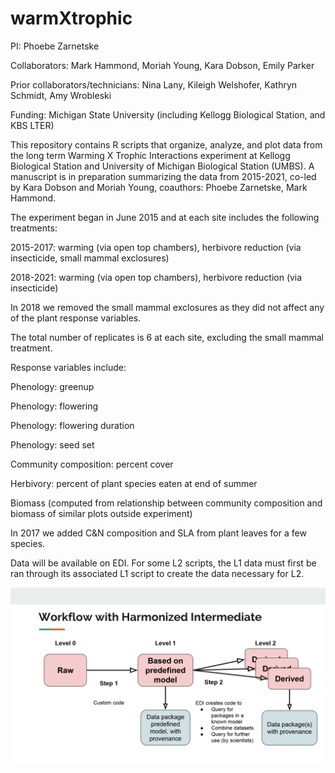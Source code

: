 # warmXtrophic

PI: Phoebe Zarnetske

Collaborators: Mark Hammond, Moriah Young, Kara Dobson, Emily Parker

Prior collaborators/technicians: Nina Lany, Kileigh Welshofer, Kathryn Schmidt, Amy Wrobleski

Funding: Michigan State University (including Kellogg Biological Station, and KBS LTER)

This repository contains R scripts that organize, analyze, and plot data from the long term Warming X Trophic Interactions experiment at Kellogg Biological Station and University of Michigan Biological Station (UMBS). A manuscript is in preparation summarizing the data from 2015-2021, co-led by Kara Dobson and Moriah Young, coauthors: Phoebe Zarnetske, Mark Hammond.

The experiment began in June 2015 and at each site includes the following treatments:

2015-2017: warming (via open top chambers), herbivore reduction (via insecticide, small mammal exclosures)

2018-2021: warming (via open top chambers), herbivore reduction (via insecticide)

In 2018 we removed the small mammal exclosures as they did not affect any of the plant response variables.

The total number of replicates is 6 at each site, excluding the small mammal treatment.


Response variables include:

Phenology: greenup

Phenology: flowering

Phenology: flowering duration

Phenology: seed set

Community composition: percent cover

Herbivory: percent of plant species eaten at end of summer

Biomass (computed from relationship between community composition and biomass of similar plots outside experiment)

In 2017 we added C&N composition and SLA from plant leaves for a few species.

Data will be available on EDI. For some L2 scripts, the L1 data must first be ran through its associated L1 script to create the data necessary for L2.

![EDI Workflow Image](docs/EDI_harmonization_procedure_general.png)
